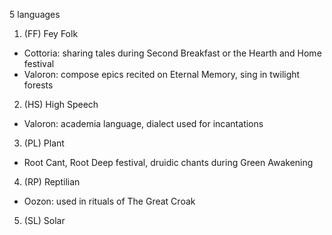 5 languages

1. (FF) Fey Folk
- Cottoria: sharing tales during Second Breakfast or the Hearth and Home festival
- Valoron: compose epics recited on Eternal Memory, sing in twilight forests

2. (HS) High Speech
- Valoron: academia language, dialect used for incantations

3. (PL) Plant
- Root Cant, Root Deep festival, druidic chants during Green Awakening

4. (RP) Reptilian
- Oozon: used in rituals of The Great Croak

5. (SL) Solar